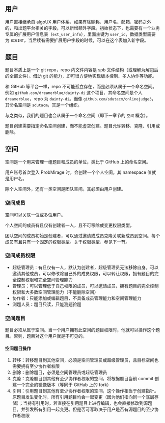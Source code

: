 #

## 用户

用户直接继承自 algoUX 用户体系，如果有除昵称、用户名、邮箱、密码之外的，和出题平台相关的字段，可以新增额外字段。初始状态下，也需要有一个业务专属的扩展用户信息表（`ext_user_info`），里面主键为 `user_id`，数据类型需要为 `BIGINT`。当后续有需要扩展用户字段的时候，可以在这个表加入新字段。

## 题目

题目本质上是一个 git repo，repo 内文件内容是 spb 文件结构（或理解为解包后的全部文件）。借助 git 的能力，即可很方便地实现版本控制、多人协作等功能。

和 GitHub 等平台一样，repo 不可能孤立存在，而是必须从属于一个命名空间。例如 `github.com/dreamerblue/dainty-di` 这个项目，其命名空间是个人 `dreamerblue`，repo 为 `dainty-di`。而像 `github.com/sdutacm/onlinejudge3`，其命名空间是 `sdutacm`，其是一个组织。

与之类似，我们的题目也会从属于一个命名空间（即下一章节的 `空间` 概念）。

题目创建需要指定命名空间创建，而不能虚空创建。题目允许转移、克隆、引用或删除。

## 空间

空间是一个用来管理一组题目和成员的单位，类比于 GitHub 上的命名空间。

用户账号首次登入 ProbMirage 时，会创建一个个人空间。其 namespace 值就是用户名。

除个人空间外，还有一类空间是团队空间。其必须由用户创建。

### 空间成员

空间可以关联一位或多位用户。

个人空间的成员有且仅有创建者一人，且不可移除或变更权限类型。

团队空间的成员初始是创建者，可以通过邀请或成员克隆关联新成员到空间。每个成员有且只有一个固定的权限类型。关于权限类型，参见下一节。

### 空间成员权限

- 超级管理员：有且仅有一人，默认为创建者，超级管理员无法移除自身。可以邀请其他成员，可以修改除自己外的成员权限，可以转让权限，拥有题目的完全控制权限和完全空间管理能力
- 管理员：可以管理低于自己权限的成员，可以邀请成员，拥有题目的完全控制权限和大多数空间管理能力（不能删除空间）
- 协作者：只能添加或编辑题目，不具备成员管理能力和空间管理能力
- 测题人员：题目只读，只能测题验题

### 空间题目

题目必须从属于空间。当一个用户拥有此空间的题目权限时，他就可以操作这个题目。否则，题目对这个用户就是不可见的。

#### 空间题目操作

1. 转移：转移题目到其他空间，必须是空间管理员或超级管理员，且目标空间也需要拥有至少协作者权限
2. 删除：删除题目，必须是空间管理员或超级管理员
3. 克隆：克隆题目到其他有至少协作者权限的空间，将根据题目当前 commit 创建一个完全的镜像版本（等同于 GitHub 上的 fork）
4. 引用：引用题目到其他有至少协作者权限的空间，这个操作相当于创建指针。原题目发生变化时，所有引用题目均会一起变更（因为他们指向同一个底层存储）；当持有引用时，若直接在引用题目上进行编辑，也会直接修改到源题目，并引发所有引用一起变更。但是否可写取决于用户是否有源题目的至少协作者权限
